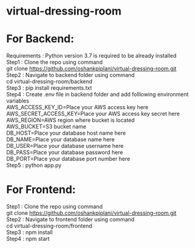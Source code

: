# virtual-dressing-room

# For Backend:
  Requirements :
  Python version 3.7 is required to be already installed\
  Step1 : Clone the repo using command\
  git clone https://github.com/oshankpiplani/virtual-dressing-room.git \
  Step2 : Navigate to backend folder using command\
  cd virtual-dressing-room/backend\
  Step3 : pip install requirements.txt\
  Step4 : Create .env file in backend folder and add folllowing environment variables\
  AWS_ACCESS_KEY_ID=Place your AWS access key here\
  AWS_SECRET_ACCESS_KEY=Place your AWS access key secret here\
  AWS_REGION=AWS region where bucket is located\
  AWS_BUCKET=S3 bucket name\
  DB_HOST=Place your database host name here\
  DB_NAME=Place your database name here\
  DB_USER=Place your database username here\
  DB_PASS=Place your database password here\
  DB_PORT=Place your database port number here\
  Step5 : python app.py
# For Frontend:
  Step1 : Clone the repo using command\
  git clone https://github.com/oshankpiplani/virtual-dressing-room.git \
  Step2 : Navigate to frontend folder using command\
  cd virtual-dressing-room/frontend\
  Step3 : npm install\
  Step4 : npm start
